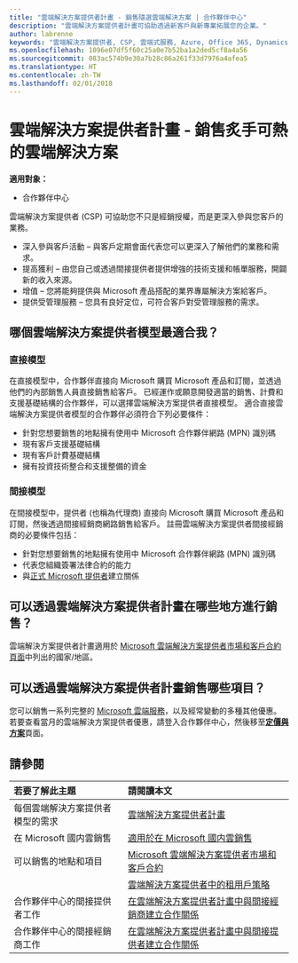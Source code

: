 ```yaml
---
title: "雲端解決方案提供者計畫 - 銷售隨選雲端解決方案 | 合作夥伴中心"
description: "雲端解決方案提供者計畫可協助透過新客戶與新專業拓展您的企業。"
author: labrenne
keywords: "雲端解決方案提供者, CSP, 雲端式服務, Azure, Office 365, Dynamics, 雲端解決方案提供者合作夥伴, 過雲端解決方案提供者銷售, 直接合作夥伴, 間接雲端解決方案提供者合作夥伴, 間接雲端解決方案提供者經銷商, 直接雲端解決方案提供者, 間接雲端解決方案提供者, 直接模型, 間接模型, 間接經銷商, 間接提供者, 提供者, 散發者, 雲端解決方案提供者計畫"
ms.openlocfilehash: 1096e07df5f60c25a0e7b52ba1a2ded5cf8a4a56
ms.sourcegitcommit: 083ac574b9e30a7b28c86a261f33d7976a4afea5
ms.translationtype: HT
ms.contentlocale: zh-TW
ms.lasthandoff: 02/01/2018
---
```

# <a name="cloud-solution-provider-program---selling-in-demand-cloud-solutions"></a>雲端解決方案提供者計畫 - 銷售炙手可熱的雲端解決方案 

**適用對象：**

-  合作夥伴中心

雲端解決方案提供者 (CSP) 可協助您不只是經銷授權，而是更深入參與您客戶的業務。
 
- 深入參與客戶活動 – 與客戶定期會面代表您可以更深入了解他們的業務和需求。
- 提高獲利 – 由您自己或透過間接提供者提供增強的技術支援和帳單服務，開闢新的收入來源。  
- 增值 – 您將能夠提供與 Microsoft 產品搭配的業界專屬解決方案給客戶。
- 提供受管理服務 – 您具有良好定位，可符合客戶對受管理服務的需求。 

## <a name="which-csp-model-is-best-for-me"></a>哪個雲端解決方案提供者模型最適合我？

### <a name="direct-model"></a>直接模型

 在直接模型中，合作夥伴直接向 Microsoft 購買 Microsoft 產品和訂閱，並透過他們的內部銷售人員直接銷售給客戶。 已經運作或願意開發適當的銷售、計費和支援基礎結構的合作夥伴，可以選擇雲端解決方案提供者直接模型。 適合直接雲端解決方案提供者模型的合作夥伴必須符合下列必要條件：
- 針對您想要銷售的地點擁有使用中 Microsoft 合作夥伴網路 (MPN) 識別碼
- 現有客戶支援基礎結構
- 現有客戶計費基礎結構
- 擁有投資技術整合和支援整備的資金


### <a name="indirect-model"></a>間接模型

在間接模型中，提供者 (也稱為代理商) 直接向 Microsoft 購買 Microsoft 產品和訂閱，然後透過間接經銷商網路銷售給客戶。 註冊雲端解決方案提供者間接經銷商的必要條件包括：

- 針對您想要銷售的地點擁有使用中 Microsoft 合作夥伴網路 (MPN) 識別碼
-  代表您組織簽署法律合約的能力
- 與[正式 Microsoft 提供者](https://partnercenter.microsoft.com/partner/find-a-provider)建立關係


## <a name="where-can-i-sell-through-the-csp-program"></a>可以透過雲端解決方案提供者計畫在哪些地方進行銷售？

雲端解決方案提供者計畫適用於 [Microsoft 雲端解決方案提供者市場和客戶合約頁面](agreements.md)中列出的國家/地區。  

## <a name="what-can-i-sell-through-the-csp-program"></a>可以透過雲端解決方案提供者計畫銷售哪些項目？

您可以銷售一系列完整的 [Microsoft 雲端服務](https://partner.microsoft.com/cloud-solution-provider/products-and-services)，以及經常變動的多種其他優惠。 若要查看當月的雲端解決方案提供者優惠，請登入合作夥伴中心，然後移至[**定價與方案**](https://partnercenter.microsoft.com/pcv/sales)頁面。

## <a name="see-also"></a>請參閱 


|**若要了解此主題**   |**請閱讀本文**   |
|:---------------------------|:--------------------|
|每個雲端解決方案提供者模型的需求   | [雲端解決方案提供者計畫](https://partnercenter.microsoft.com/partner/cloud-solution-provider)|
|在 Microsoft 國内雲銷售   | [適用於在 Microsoft 國内雲銷售](csp-national-clouds-overview.md)|
|可以銷售的地點和項目   |[Microsoft 雲端解決方案提供者市場和客戶合約](agreements.md)|
|  | [雲端解決方案提供者中的租用戶策略](regional-authorization-overview.md)
|合作夥伴中心的間接提供者工作  |[在雲端解決方案提供者計畫中與間接經銷商建立合作關係](indirect-provider-tasks-in-partner-center.md)|
|合作夥伴中心的間接經銷商工作   |[在雲端解決方案提供者計畫中與間接提供者建立合作關係](indirect-reseller-tasks-in-partner-center.md)|
